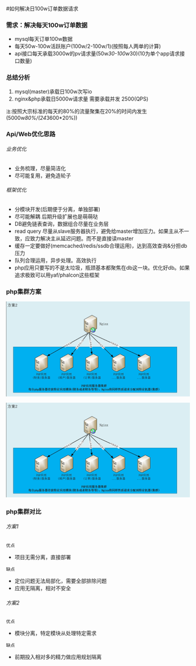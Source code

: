 #如何解决日100w订单数据请求

### 需求：解决每天100w订单数据
* mysql每天订单100w数据
* 每天50w-100w活跃账户(100w/2-100w/1)(按照每人两单的计算)
* api接口每天承载3000w的pv请求量(50w*30-100w*30)(10为单个app请求接口数量)

### 总结分析
1. mysql(master)承载日100w次写io
2. nginx&php承载日5000w请求量  需要承载并发 2500(QPS)

`注`:按照大宗标准的每天的80%的流量聚集在20%的时间内发生(5000w*80%/(24*3600*20%))

### Api/Web优化思路

######  业务优化
* 业务梳理，尽量简洁化
* 尽可能复用，避免造轮子

######  框架优化 
* 分模块开发(后期便于分离，单独部署)
* 尽可能解耦 后期升级扩展也是萌萌哒
* DB避免链表查询，数据组合尽量在业务层
* read query 尽量从slave服务器执行，避免给master增加压力。如果主从不一致，应致力解决主从延迟问题。而不是直接读master
* 缓存一定要做好(memcached/redis/ssdb合理运用)，达到高效查询&分担db压力
* 队列合理运用，异步处理。高效执行
* php应用只要写的不是太垃圾，瓶颈基本都聚焦在db这一块。优化好db。如果追求极致可以用yaf/phalcon这些框架

### php集群方案
![php集群访问1](https://raw.githubusercontent.com/iranw/mysql-master-slave/master/static/php-2.png)

![php集群访问2](https://raw.githubusercontent.com/iranw/mysql-master-slave/master/static/php-2.png)

### php集群对比
######  方案1

`优点`
* 项目无需分离，直接部署

`缺点`
* 定位问题无法局部化，需要全部排除问题
* 应用无隔离，相对不安全

######  方案2 

`优点`
* 模块分离，特定模块从处理特定需求

`缺点`
* 前期投入相对多的精力做应用规划隔离